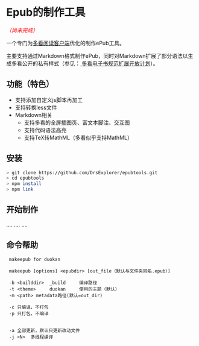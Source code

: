 Epub的制作工具
=======================

<em style="color: red">（尚未完成）</em>

一个专门为[多看阅读客户端](http://www.duokan.com/product)优化的制作ePub工具。

主要支持通过Markdown格式制作ePub，同时对Markdown扩展了部分语法以生成多看公开的私有样式（参见：[ 多看电子书规范扩展开放计划](http://www.miui.com/thread-1960799-1-1.html)）。

功能（特色）
-----------------------

- 支持添加自定义js脚本再加工
- 支持转换less文件
- Markdown相关
  - 支持多看的全屏插图页、富文本脚注、交互图
  - 支持代码语法高亮
  - 支持TeX转MathML（多看似乎支持MathML）

安装
------------------------

```sh
> git clone https://github.com/DrsExplorer/epubtools.git
> cd epubtools
> npm install
> npm link
```

开始制作
-----------------------

....
....
....


命令帮助
-----------------------


     makeepub for duokan
     
     makeepub [options] <epubdir> [out_file（默认与文件夹同名.epub）]
     
     -b <builddir>  _build     编译路径 
     -t <theme>     duokan     使用的主题（默认）
     -m <path> metadata路径(默认=out_dir)
     
     -c 只编译，不打包
     -p 只打包，不编译
     
     
     -a 全部更新，默认只更新改动文件
     -j <N>  多线程编译
